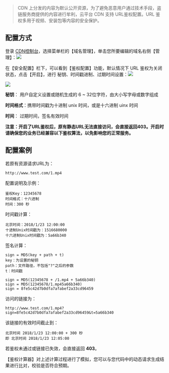 >  CDN 上分发的内容为默认公开资源，为了避免恶意用户通过技术手段，盗链服务商提供的内容进行牟利，云平台 CDN 支持 URL鉴权配置。URL 鉴权多用于视频、安装包等内容的安全保护。

## 配置方式

登录 [CDN控制台](http://console.tce.fsphere.cn/cdn)，选择菜单栏的【域名管理】，单击您所要编辑的域名右侧【管理】：![](http://imgcache.tcecqpoc.fsphere.cn/image/mc.qcloudimg.com/static/img/de6f4b982dd3e7c6bea094914e927db3/url-key-1.png)

在【安全配置】栏下，可以看到【鉴权配置】功能，默认情况下 URL 鉴权为关闭状态，点击【开启】，进行 秘钥、时间戳进制、过期时间设置：![](http://imgcache.tcecqpoc.fsphere.cn/image/mc.qcloudimg.com/static/img/983f942868c1482108ae661ec0cdb72c/url-key-2.png)

![](http://imgcache.tcecqpoc.fsphere.cn/image/mc.qcloudimg.com/static/img/993de367d6581bda0ea034482c4f1a70/url-key-3.png)

**秘钥**： 用户自定义设置或随机生成的 6 ~ 32位字符，由大小写字母或数字组成

**时间格式**：携带时间戳为十进制 unix 时间，或是十六进制 uinx 时间

**时间**： 过期时间，签名有效时间

**注意：开启了URL鉴权后，原有静态URL无法直接访问，会直接返回403。开启时请确保您的业务已经兼容以下鉴权算法，以免影响您的正常服务。** 

## 配置案例

若原有资源请求URL为：

```
http://www.test.com/1.mp4
```

配置说明及示例：

```
鉴权Key：12345678
时间格式：十六进制
时间：300 秒
```

时间戳计算：

```
北京时间：2018/1/23 12:00:00
十进制Unix时间戳为：1516680000
十六进制Unix时间戳为：5a66b340
```

签名计算：

```
sign = MD5(key + path + t)
key：为设置的秘钥
path：文件路径，不包括"?"之后的参数
t：时间戳

sign = MD5(12345678 + /1.mp4 + 5a66b340)
sign = MD5(12345678/1.mp45a66b340)
sign = 8fe5c42d7b0dfa7afabef2a33cd96459
```

访问的链接为：

```
http://www.test.com/1.mp4?sign=8fe5c42d7b0dfa7afabef2a33cd96459&t=5a66b340
```

该链接的有效时间截止到：

```
北京时间 2018/1/23 12:00:00 + 300 秒
即 北京时间 2018/1/23 12:05:00
```

若鉴权未通过或链接已失效，会直接返回 **403**。

【鉴权计算器】对上述计算过程进行了模拟，您可以与您代码中的动态请求生成结果进行比对，校验是否符合预期。









